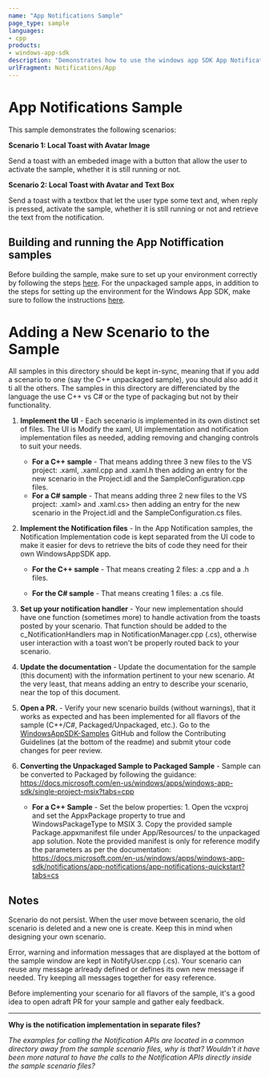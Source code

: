 ```yaml
---
name: "App Notifications Sample" 
page_type: sample
languages:
- cpp
products: 
- windows-app-sdk
description: "Demonstrates how to use the windows app SDK App Notifications APIs from an unpackaged WinUI app"
urlFragment: Notifications/App
---
```

# App Notifications Sample
This sample demonstrates the following scenarios:

**Scenario 1: Local Toast with Avatar Image**

Send a toast with an embeded image with a button that allow the user to activate the sample, whether it is still running or not.

**Scenario 2: Local Toast with Avatar and Text Box**

Send a toast with a textbox that let the user type some text and, when reply is pressed, activate the sample, whether it is still running or not and retrieve the text from the notification.

## Building and running the App Notiffication samples 
Before building the sample, make sure to set up your environment correctly by following the steps [here](https://docs.microsoft.com/windows/apps/windows-app-sdk/set-up-your-development-environment).
For the unpackaged sample apps, in addition to the steps for setting up the environment for the Windows App SDK, make sure to follow the instructions [here](https://docs.microsoft.com/windows/apps/windows-app-sdk/deploy-unpackaged-apps).

# Adding a New Scenario to the Sample
All samples in this directory should be kept in-sync, meaning that if you add a scenario to one (say the C++ unpackaged sample), you should also add it ti all the others.
The samples in this directory are differenciated by the language the use C++ vs C# or the type of packaging but not by their functionality.

1. **Implement the UI** -
Each secenario is implemented in its own distinct set of files. The UI is Modify the xaml, UI implementation and notification implementation files as needed, adding removing and changing controls to suit your needs.
   - **For a C++ sample** -
   That means adding three 3 new files to the VS project: <NewScenario>.xaml, <NewScenario>.xaml.cpp and <NewScenario>.xaml.h then adding an entry for the new scenario in the Project.idl and the SampleConfiguration.cpp files.
   - **For a C# sample** -
   That means adding three 2 new files to the VS project: <NewScenario>.xaml> and <NewScenario>.xaml.cs> then adding an entry for the new scenario in the Project.idl and the SampleConfiguration.cs files.

2. **Implement the Notification files** -
In the App Notification samples, the Notification Implementation code is kept separated from the UI code to make it easier for devs to retrieve the bits of code they need for their own WindowsAppSDK app.
   - **For the C++ sample** -
   That means creating 2 files: a <NewScenario>.cpp and a <NewScenario>.h files.

   - **For the C# sample** -
   That means creating 1 files: a <NewScenario>.cs file.

3. **Set up your notification handler** -
Your new implementation should have one function (sometimes more) to handle activation from the toasts posted by your scenario.
That function should be added to the c_NotificationHandlers map in NotificationManager.cpp (.cs), otherwise user interaction with a toast won't be properly routed back to your scenario.

4. **Update the documentation** -
Update the documentation for the sample (this document) with the information pertinent to your new scenario.
At the very least, that means adding an entry to describe your scenario, near the top of this document.

5. **Open a PR.** -
Verify your new scenario builds (without warnings), that it works as expected and has been implemented for all flavors of the sample (C++/C#, Packaged/Unpackaged, etc.).
Go to the [WindowsAppSDK-Samples](https://github.com/microsoft/WindowsAppSDK-Samples) GitHub and follow the Contributing Guidelines (at the bottom of the readme) and submit ytour code changes for peer review.

6. **Converting the Unpackaged Sample to Packaged Sample** -
Sample can be converted to Packaged by following the guidance: https://docs.microsoft.com/en-us/windows/apps/windows-app-sdk/single-project-msix?tabs=cpp
   - **For a C++ Sample** - Set the below properties:
         1. Open the vcxproj and set the AppxPackage property to true and WindowsPackageType to MSIX
         3. Copy the provided sample Package.appxmanifest file under App/Resources/ to the unpackaged app solution. Note the provided manifest is only for reference modify the parameters as per the documentation:
            https://docs.microsoft.com/en-us/windows/apps/windows-app-sdk/notifications/app-notifications/app-notifications-quickstart?tabs=cs

## Notes
Scenario do not persist. When the user move between scenario, the old scenario is deleted and a new one is create.
Keep this in mind when designing your own scenario.

Error, warning and information messages that are displayed at the bottom of the sample window are kept in NotifyUser.cpp (.cs).
Your scenario can reuse any message arlready defined or defines its own new message if needed.
Try keeping all messages together for easy reference. 

Before implementing your scenario for all flavors of the sample, it's a good idea to open adraft PR for your sample and gather ealy feedback.

---
**Why is the notification implementation in separate files?**

*The examples for calling the Notification APIs are located in a common directory away from the sample scenario files, why is that?*
*Wouldn't it have been more natural to have the calls to the Notification APIs directly inside the sample scenario files?*
